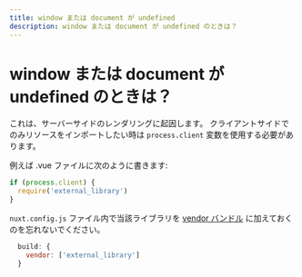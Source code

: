 ```yaml
---
title: window または document が undefined
description: window または document が undefined のときは？
---
```


# window または document が undefined のときは？

これは、サーバーサイドのレンダリングに起因します。 クライアントサイドでのみリソースをインポートしたい時は `process.client` 変数を使用する必要があります。

例えば .vue ファイルに次のように書きます:

```js
if (process.client) {
  require('external_library')
}
```

`nuxt.config.js` ファイル内で当該ライブラリを [vendor バンドル](/api/configuration-build#vendor) に加えておくのを忘れないでください。

```js
  build: {
    vendor: ['external_library']
  }
```
